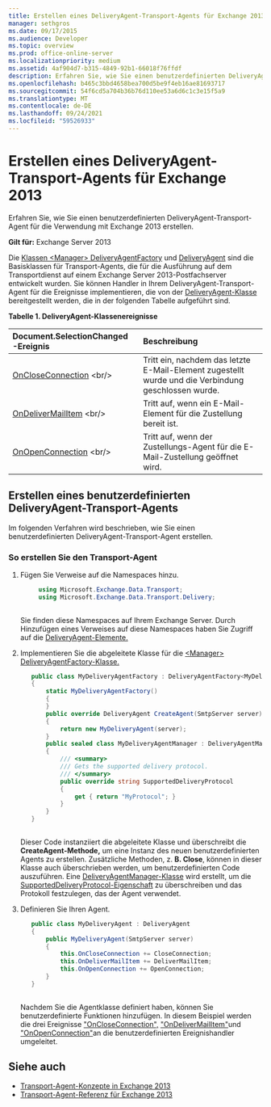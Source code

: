 ```yaml
---
title: Erstellen eines DeliveryAgent-Transport-Agents für Exchange 2013
manager: sethgros
ms.date: 09/17/2015
ms.audience: Developer
ms.topic: overview
ms.prod: office-online-server
ms.localizationpriority: medium
ms.assetid: 4af904d7-b315-4849-92b1-66018f76ffdf
description: Erfahren Sie, wie Sie einen benutzerdefinierten DeliveryAgent-Transport-Agent für die Verwendung mit Exchange 2013 erstellen.
ms.openlocfilehash: b465c3bbd4658bea700d5be9f4eb16ae81693717
ms.sourcegitcommit: 54f6cd5a704b36b76d110ee53a6d6c1c3e15f5a9
ms.translationtype: MT
ms.contentlocale: de-DE
ms.lasthandoff: 09/24/2021
ms.locfileid: "59526933"
---
```

# <a name="create-a-deliveryagent-transport-agent-for-exchange-2013"></a>Erstellen eines DeliveryAgent-Transport-Agents für Exchange 2013

Erfahren Sie, wie Sie einen benutzerdefinierten DeliveryAgent-Transport-Agent für die Verwendung mit Exchange 2013 erstellen.
  
**Gilt für:** Exchange Server 2013
  
Die [Klassen \<Manager\> DeliveryAgentFactory](https://msdn.microsoft.com/library/dd877550(v=exchg.150).aspx) und [DeliveryAgent](https://msdn.microsoft.com/library/microsoft.exchange.data.transport.delivery.deliveryagent(v=exchg.150).aspx) sind die Basisklassen für Transport-Agents, die für die Ausführung auf dem Transportdienst auf einem Exchange Server 2013-Postfachserver entwickelt wurden. Sie können Handler in Ihrem DeliveryAgent-Transport-Agent für die Ereignisse implementieren, die von der [DeliveryAgent-Klasse](https://msdn.microsoft.com/library/microsoft.exchange.data.transport.delivery.deliveryagent(v=exchg.150).aspx) bereitgestellt werden, die in der folgenden Tabelle aufgeführt sind. 
  
**Tabelle 1. DeliveryAgent-Klassenereignisse**

|Document.SelectionChanged **-Ereignis**|**Beschreibung**|
|:-----|:-----|
|[OnCloseConnection](https://msdn.microsoft.com/library/microsoft.exchange.data.transport.delivery.deliveryagent.oncloseconnection(v=exchg.150).aspx) <br/> |Tritt ein, nachdem das letzte E-Mail-Element zugestellt wurde und die Verbindung geschlossen wurde.  <br/> |
|[OnDeliverMailItem](https://msdn.microsoft.com/library/microsoft.exchange.data.transport.delivery.deliveryagent.ondelivermailitem(v=exchg.150).aspx) <br/> |Tritt auf, wenn ein E-Mail-Element für die Zustellung bereit ist.  <br/> |
|[OnOpenConnection](https://msdn.microsoft.com/library/microsoft.exchange.data.transport.delivery.deliveryagent.onopenconnection(v=exchg.150).aspx) <br/> |Tritt auf, wenn der Zustellungs-Agent für die E-Mail-Zustellung geöffnet wird.  <br/> |
   
## <a name="creating-a-custom-deliveryagent-transport-agent"></a>Erstellen eines benutzerdefinierten DeliveryAgent-Transport-Agents

Im folgenden Verfahren wird beschrieben, wie Sie einen benutzerdefinierten DeliveryAgent-Transport-Agent erstellen. 
  
### <a name="to-create-the-transport-agent"></a>So erstellen Sie den Transport-Agent

1. Fügen Sie Verweise auf die Namespaces hinzu.
    
   ```cs
        using Microsoft.Exchange.Data.Transport;
        using Microsoft.Exchange.Data.Transport.Delivery;
    
   ```

   Sie finden diese Namespaces auf Ihrem Exchange Server. Durch Hinzufügen eines Verweises auf diese Namespaces haben Sie Zugriff auf die [DeliveryAgent-Elemente.](https://msdn.microsoft.com/library/microsoft.exchange.data.transport.delivery.deliveryagent(v=exchg.150).aspx) 
    
2. Implementieren Sie die abgeleitete Klasse für die [ \<Manager\> DeliveryAgentFactory-Klasse.](https://msdn.microsoft.com/library/dd877550(v=exchg.150).aspx) 
    
   ```cs
      public class MyDeliveryAgentFactory : DeliveryAgentFactory<MyDeliveryAgentFactory.MyDeliveryAgentManager>
      {
          static MyDeliveryAgentFactory()
          {
          }
          public override DeliveryAgent CreateAgent(SmtpServer server)
          {
              return new MyDeliveryAgent(server);
          }
          public sealed class MyDeliveryAgentManager : DeliveryAgentManager
          {
              /// <summary>
              /// Gets the supported delivery protocol.
              /// </summary>
              public override string SupportedDeliveryProtocol
              {
                  get { return "MyProtocol"; }
              }
          }
      }
  
   ```

   Dieser Code instanziiert die abgeleitete Klasse und überschreibt die **CreateAgent-Methode,** um eine Instanz des neuen benutzerdefinierten Agents zu erstellen. Zusätzliche Methoden, z. **B. Close**, können in dieser Klasse auch überschrieben werden, um benutzerdefinierten Code auszuführen. Eine [DeliveryAgentManager-Klasse](https://msdn.microsoft.com/library/Microsoft.Exchange.Data.Transport.Delivery.DeliveryAgentManager.aspx) wird erstellt, um die [SupportedDeliveryProtocol-Eigenschaft](https://msdn.microsoft.com/library/Microsoft.Exchange.Data.Transport.Delivery.DeliveryAgentManager.SupportedDeliveryProtocol.aspx) zu überschreiben und das Protokoll festzulegen, das der Agent verwendet. 
    
3. Definieren Sie Ihren Agent.
    
   ```cs
      public class MyDeliveryAgent : DeliveryAgent
      {
          public MyDeliveryAgent(SmtpServer server)
          {
              this.OnCloseConnection += CloseConnection;
              this.OnDeliverMailItem += DeliverMailItem;
              this.OnOpenConnection += OpenConnection;
          }
      }
  
   ```

   Nachdem Sie die Agentklasse definiert haben, können Sie benutzerdefinierte Funktionen hinzufügen. In diesem Beispiel werden die drei Ereignisse ["OnCloseConnection",](https://msdn.microsoft.com/library/microsoft.exchange.data.transport.delivery.deliveryagent.oncloseconnection(v=exchg.150).aspx) ["OnDeliverMailItem"](https://msdn.microsoft.com/library/microsoft.exchange.data.transport.delivery.deliveryagent.ondelivermailitem(v=exchg.150).aspx)und ["OnOpenConnection"](https://msdn.microsoft.com/library/microsoft.exchange.data.transport.delivery.deliveryagent.onopenconnection(v=exchg.150).aspx)an die benutzerdefinierten Ereignishandler umgeleitet. 
    
## <a name="see-also"></a>Siehe auch

- [Transport-Agent-Konzepte in Exchange 2013](transport-agent-concepts-in-exchange-2013.md)
- [Transport-Agent-Referenz für Exchange 2013](transport-agent-reference-for-exchange-2013.md)          

 